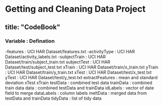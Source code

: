 Getting and Cleaning Data Project
=============================

title: "CodeBook"
--------------------------------------------------
### Variable        : Defination
-features        : UCI HAR Dataset/features.txt
-activityType    : UCI HAR Dataset/activity_labels.txt
-subjectTrain    : UCI HAR Dataset/train/subject_train.txt
subjectTest     : UCI HAR Dataset/test/subject_test.txt
xTrain          : UCI HAR Dataset/train/x_train.txt
yTrain          : UCI HAR Dataset/train/y_train.txt
xTest           : UCI HAR Dataset/test/x_test.txt
yTest           : UCI HAR Dataset/test/y_test.txt
extractFeatures : mean and standard deviation
xTest 
xTrain 
testData        : combined test data
trainData       : combined train data
data            : combined testData and trainData 
idLabels        : vector of date field to merge
dataLabels      : column labels
meltData        : merged data from testData and trainData
tidyData        : list of tidy data
